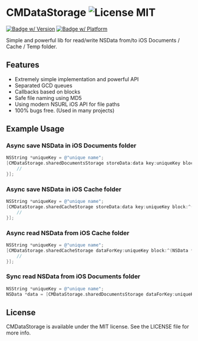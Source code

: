 # CMDataStorage ![License MIT](https://go-shields.herokuapp.com/license-MIT-blue.png)

[![Badge w/ Version](https://cocoapod-badges.herokuapp.com/v/CMDataStorage/badge.png)](http://cocoadocs.org/docsets/CMDataStorage)
[![Badge w/ Platform](https://cocoapod-badges.herokuapp.com/p/CMDataStorage/badge.png)](http://cocoadocs.org/docsets/CMDataStorage)

Simple and powerful lib for read/write NSData from/to iOS Documents / Cache / Temp folder.

## Features

- Extremely simple implementation and powerful API
- Separated GCD queues
- Callbacks based on blocks
- Safe file naming using MD5
- Using modern NSURL iOS API for file paths
- 100% bugs free. (Used in many projects)

## Example Usage

### Async save NSData in iOS Documents folder

```objective-c
NSString *uniqueKey = @"unique name";
[CMDataStorage.sharedDocumentsStorage storeData:data key:uniqueKey block:^(BOOL succeeds) {
    //
}];
```

### Async save NSData in iOS Cache folder

```objective-c
NSString *uniqueKey = @"unique name";
[CMDataStorage.sharedCacheStorage storeData:data key:uniqueKey block:^(BOOL succeeds) {
    //
}];
```

### Async read NSData from iOS Cache folder

```objective-c
NSString *uniqueKey = @"unique name";
[CMDataStorage.sharedCacheStorage dataForKey:uniqueKey block:^(NSData *data) {
    //
}];
```

### Sync read NSData from iOS Documents folder

```objective-c
NSString *uniqueKey = @"unique name";
NSData *data = [CMDataStorage.sharedDocumentsStorage dataForKey:uniqueKey];
```

## License

CMDataStorage is available under the MIT license. See the LICENSE file for more info.
